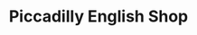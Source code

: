 ---
title: "Piccadilly English Shop"
url: /stuttgart/piccadilly-english-shop/
shop: Lebensmittel
---
